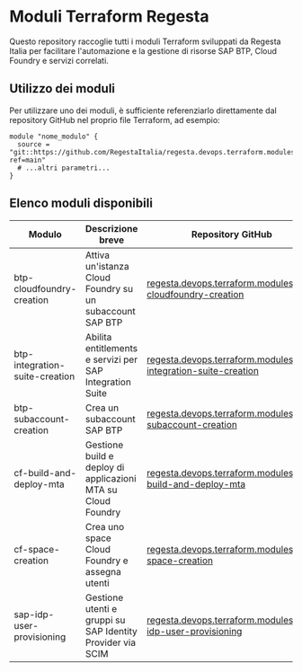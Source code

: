 # Moduli Terraform Regesta

Questo repository raccoglie tutti i moduli Terraform sviluppati da Regesta Italia per facilitare l'automazione e la gestione di risorse SAP BTP, Cloud Foundry e servizi correlati.

## Utilizzo dei moduli

Per utilizzare uno dei moduli, è sufficiente referenziarlo direttamente dal repository GitHub nel proprio file Terraform, ad esempio:

```hcl
module "nome_modulo" {
  source = "git::https://github.com/RegestaItalia/regesta.devops.terraform.modules.nome_modulo.git?ref=main"
  # ...altri parametri...
}
```

## Elenco moduli disponibili

| Modulo                           | Descrizione breve                                              | Repository GitHub                                                                                                 | Stato                                         |
|-----------------------------------|---------------------------------------------------------------|-------------------------------------------------------------------------------------------------------------------|-----------------------------------------------|
| btp-cloudfoundry-creation         | Attiva un'istanza Cloud Foundry su un subaccount SAP BTP      | [regesta.devops.terraform.modules.btp-cloudfoundry-creation](https://github.com/RegestaItalia/regesta.devops.terraform.modules.btp-cloudfoundry-creation) | ![Completato](https://img.shields.io/badge/completato-brightgreen) |
| btp-integration-suite-creation    | Abilita entitlements e servizi per SAP Integration Suite       | [regesta.devops.terraform.modules.btp-integration-suite-creation](https://github.com/RegestaItalia/regesta.devops.terraform.modules.btp-integration-suite-creation) | ![Completato](https://img.shields.io/badge/completato-brightgreen) |
| btp-subaccount-creation           | Crea un subaccount SAP BTP                                    | [regesta.devops.terraform.modules.btp-subaccount-creation](https://github.com/RegestaItalia/regesta.devops.terraform.modules.btp-subaccount-creation) | ![Completato](https://img.shields.io/badge/completato-brightgreen) |
| cf-build-and-deploy-mta           | Gestione build e deploy di applicazioni MTA su Cloud Foundry   | [regesta.devops.terraform.modules.cf-build-and-deploy-mta](https://github.com/RegestaItalia/regesta.devops.terraform.modules.cf-build-and-deploy-mta) | ![Planned](https://img.shields.io/badge/planned-yellow)            |
| cf-space-creation                 | Crea uno space Cloud Foundry e assegna utenti                 | [regesta.devops.terraform.modules.cf-space-creation](https://github.com/RegestaItalia/regesta.devops.terraform.modules.cf-space-creation) | ![Completato](https://img.shields.io/badge/completato-brightgreen) |
| sap-idp-user-provisioning         | Gestione utenti e gruppi su SAP Identity Provider via SCIM    | [regesta.devops.terraform.modules.sap-idp-user-provisioning](https://github.com/RegestaItalia/regesta.devops.terraform.modules.sap-idp-user-provisioning) | ![Completato](https://img.shields.io/badge/completato-brightgreen) |
